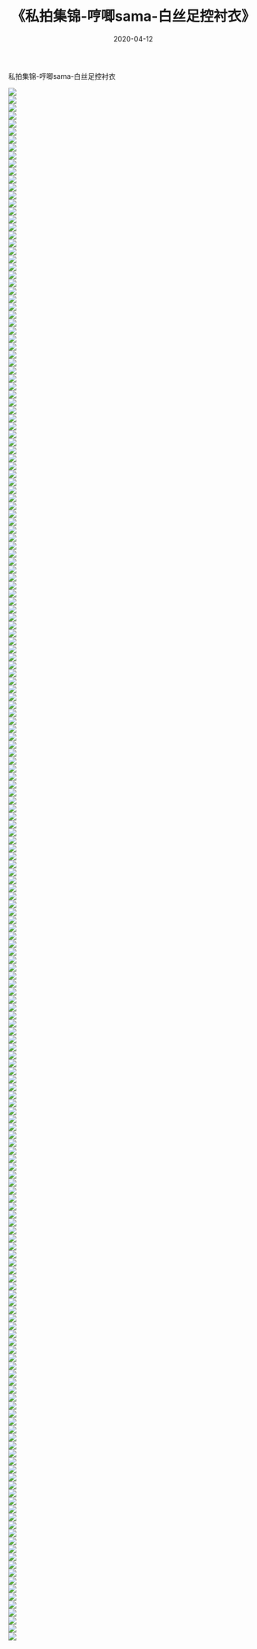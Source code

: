 ﻿---
layout: post
title:  《私拍集锦-哼唧sama-白丝足控衬衣》
date:   2020-04-12
img: http://imgx.orgx.ga/漏D/网络美图/2020/私拍集锦-哼唧sama-白丝足控衬衣/000.jpg
categories: [美女, 清纯, 唯美]
---

私拍集锦-哼唧sama-白丝足控衬衣

  ![](http://imgx.orgx.ga/漏D/网络美图/2020/私拍集锦-哼唧sama-白丝足控衬衣/001.jpg) <br> ![](http://imgx.orgx.ga/漏D/网络美图/2020/私拍集锦-哼唧sama-白丝足控衬衣/002.jpg) <br> ![](http://imgx.orgx.ga/漏D/网络美图/2020/私拍集锦-哼唧sama-白丝足控衬衣/003.jpg) <br> ![](http://imgx.orgx.ga/漏D/网络美图/2020/私拍集锦-哼唧sama-白丝足控衬衣/004.jpg) <br> ![](http://imgx.orgx.ga/漏D/网络美图/2020/私拍集锦-哼唧sama-白丝足控衬衣/005.jpg) <br> ![](http://imgx.orgx.ga/漏D/网络美图/2020/私拍集锦-哼唧sama-白丝足控衬衣/006.jpg) <br> ![](http://imgx.orgx.ga/漏D/网络美图/2020/私拍集锦-哼唧sama-白丝足控衬衣/007.jpg) <br> ![](http://imgx.orgx.ga/漏D/网络美图/2020/私拍集锦-哼唧sama-白丝足控衬衣/008.jpg) <br> ![](http://imgx.orgx.ga/漏D/网络美图/2020/私拍集锦-哼唧sama-白丝足控衬衣/009.jpg) <br> ![](http://imgx.orgx.ga/漏D/网络美图/2020/私拍集锦-哼唧sama-白丝足控衬衣/010.jpg) <br> ![](http://imgx.orgx.ga/漏D/网络美图/2020/私拍集锦-哼唧sama-白丝足控衬衣/011.jpg) <br> ![](http://imgx.orgx.ga/漏D/网络美图/2020/私拍集锦-哼唧sama-白丝足控衬衣/012.jpg) <br> ![](http://imgx.orgx.ga/漏D/网络美图/2020/私拍集锦-哼唧sama-白丝足控衬衣/013.jpg) <br> ![](http://imgx.orgx.ga/漏D/网络美图/2020/私拍集锦-哼唧sama-白丝足控衬衣/014.jpg) <br> ![](http://imgx.orgx.ga/漏D/网络美图/2020/私拍集锦-哼唧sama-白丝足控衬衣/015.jpg) <br> ![](http://imgx.orgx.ga/漏D/网络美图/2020/私拍集锦-哼唧sama-白丝足控衬衣/016.jpg) <br> ![](http://imgx.orgx.ga/漏D/网络美图/2020/私拍集锦-哼唧sama-白丝足控衬衣/017.jpg) <br> ![](http://imgx.orgx.ga/漏D/网络美图/2020/私拍集锦-哼唧sama-白丝足控衬衣/018.jpg) <br> ![](http://imgx.orgx.ga/漏D/网络美图/2020/私拍集锦-哼唧sama-白丝足控衬衣/019.jpg) <br> ![](http://imgx.orgx.ga/漏D/网络美图/2020/私拍集锦-哼唧sama-白丝足控衬衣/020.jpg) <br> ![](http://imgx.orgx.ga/漏D/网络美图/2020/私拍集锦-哼唧sama-白丝足控衬衣/021.jpg) <br> ![](http://imgx.orgx.ga/漏D/网络美图/2020/私拍集锦-哼唧sama-白丝足控衬衣/022.jpg) <br> ![](http://imgx.orgx.ga/漏D/网络美图/2020/私拍集锦-哼唧sama-白丝足控衬衣/023.jpg) <br> ![](http://imgx.orgx.ga/漏D/网络美图/2020/私拍集锦-哼唧sama-白丝足控衬衣/024.jpg) <br> ![](http://imgx.orgx.ga/漏D/网络美图/2020/私拍集锦-哼唧sama-白丝足控衬衣/025.jpg) <br> ![](http://imgx.orgx.ga/漏D/网络美图/2020/私拍集锦-哼唧sama-白丝足控衬衣/026.jpg) <br> ![](http://imgx.orgx.ga/漏D/网络美图/2020/私拍集锦-哼唧sama-白丝足控衬衣/027.jpg) <br> ![](http://imgx.orgx.ga/漏D/网络美图/2020/私拍集锦-哼唧sama-白丝足控衬衣/028.jpg) <br> ![](http://imgx.orgx.ga/漏D/网络美图/2020/私拍集锦-哼唧sama-白丝足控衬衣/029.jpg) <br> ![](http://imgx.orgx.ga/漏D/网络美图/2020/私拍集锦-哼唧sama-白丝足控衬衣/030.jpg) <br> ![](http://imgx.orgx.ga/漏D/网络美图/2020/私拍集锦-哼唧sama-白丝足控衬衣/031.jpg) <br> ![](http://imgx.orgx.ga/漏D/网络美图/2020/私拍集锦-哼唧sama-白丝足控衬衣/032.jpg) <br> ![](http://imgx.orgx.ga/漏D/网络美图/2020/私拍集锦-哼唧sama-白丝足控衬衣/033.jpg) <br> ![](http://imgx.orgx.ga/漏D/网络美图/2020/私拍集锦-哼唧sama-白丝足控衬衣/034.jpg) <br> ![](http://imgx.orgx.ga/漏D/网络美图/2020/私拍集锦-哼唧sama-白丝足控衬衣/035.jpg) <br> ![](http://imgx.orgx.ga/漏D/网络美图/2020/私拍集锦-哼唧sama-白丝足控衬衣/036.jpg) <br> ![](http://imgx.orgx.ga/漏D/网络美图/2020/私拍集锦-哼唧sama-白丝足控衬衣/037.jpg) <br> ![](http://imgx.orgx.ga/漏D/网络美图/2020/私拍集锦-哼唧sama-白丝足控衬衣/038.jpg) <br> ![](http://imgx.orgx.ga/漏D/网络美图/2020/私拍集锦-哼唧sama-白丝足控衬衣/039.jpg) <br> ![](http://imgx.orgx.ga/漏D/网络美图/2020/私拍集锦-哼唧sama-白丝足控衬衣/040.jpg) <br> ![](http://imgx.orgx.ga/漏D/网络美图/2020/私拍集锦-哼唧sama-白丝足控衬衣/041.jpg) <br> ![](http://imgx.orgx.ga/漏D/网络美图/2020/私拍集锦-哼唧sama-白丝足控衬衣/042.jpg) <br> ![](http://imgx.orgx.ga/漏D/网络美图/2020/私拍集锦-哼唧sama-白丝足控衬衣/043.jpg) <br> ![](http://imgx.orgx.ga/漏D/网络美图/2020/私拍集锦-哼唧sama-白丝足控衬衣/044.jpg) <br> ![](http://imgx.orgx.ga/漏D/网络美图/2020/私拍集锦-哼唧sama-白丝足控衬衣/045.jpg) <br> ![](http://imgx.orgx.ga/漏D/网络美图/2020/私拍集锦-哼唧sama-白丝足控衬衣/046.jpg) <br> ![](http://imgx.orgx.ga/漏D/网络美图/2020/私拍集锦-哼唧sama-白丝足控衬衣/047.jpg) <br> ![](http://imgx.orgx.ga/漏D/网络美图/2020/私拍集锦-哼唧sama-白丝足控衬衣/048.jpg) <br> ![](http://imgx.orgx.ga/漏D/网络美图/2020/私拍集锦-哼唧sama-白丝足控衬衣/049.jpg) <br> ![](http://imgx.orgx.ga/漏D/网络美图/2020/私拍集锦-哼唧sama-白丝足控衬衣/050.jpg) <br> ![](http://imgx.orgx.ga/漏D/网络美图/2020/私拍集锦-哼唧sama-白丝足控衬衣/051.jpg) <br> ![](http://imgx.orgx.ga/漏D/网络美图/2020/私拍集锦-哼唧sama-白丝足控衬衣/052.jpg) <br> ![](http://imgx.orgx.ga/漏D/网络美图/2020/私拍集锦-哼唧sama-白丝足控衬衣/053.jpg) <br> ![](http://imgx.orgx.ga/漏D/网络美图/2020/私拍集锦-哼唧sama-白丝足控衬衣/054.jpg) <br> ![](http://imgx.orgx.ga/漏D/网络美图/2020/私拍集锦-哼唧sama-白丝足控衬衣/055.jpg) <br> ![](http://imgx.orgx.ga/漏D/网络美图/2020/私拍集锦-哼唧sama-白丝足控衬衣/056.jpg) <br> ![](http://imgx.orgx.ga/漏D/网络美图/2020/私拍集锦-哼唧sama-白丝足控衬衣/057.jpg) <br> ![](http://imgx.orgx.ga/漏D/网络美图/2020/私拍集锦-哼唧sama-白丝足控衬衣/058.jpg) <br> ![](http://imgx.orgx.ga/漏D/网络美图/2020/私拍集锦-哼唧sama-白丝足控衬衣/059.jpg) <br> ![](http://imgx.orgx.ga/漏D/网络美图/2020/私拍集锦-哼唧sama-白丝足控衬衣/060.jpg) <br> ![](http://imgx.orgx.ga/漏D/网络美图/2020/私拍集锦-哼唧sama-白丝足控衬衣/061.jpg) <br> ![](http://imgx.orgx.ga/漏D/网络美图/2020/私拍集锦-哼唧sama-白丝足控衬衣/062.jpg) <br> ![](http://imgx.orgx.ga/漏D/网络美图/2020/私拍集锦-哼唧sama-白丝足控衬衣/063.jpg) <br> ![](http://imgx.orgx.ga/漏D/网络美图/2020/私拍集锦-哼唧sama-白丝足控衬衣/064.jpg) <br> ![](http://imgx.orgx.ga/漏D/网络美图/2020/私拍集锦-哼唧sama-白丝足控衬衣/065.jpg) <br> ![](http://imgx.orgx.ga/漏D/网络美图/2020/私拍集锦-哼唧sama-白丝足控衬衣/066.jpg) <br> ![](http://imgx.orgx.ga/漏D/网络美图/2020/私拍集锦-哼唧sama-白丝足控衬衣/067.jpg) <br> ![](http://imgx.orgx.ga/漏D/网络美图/2020/私拍集锦-哼唧sama-白丝足控衬衣/068.jpg) <br> ![](http://imgx.orgx.ga/漏D/网络美图/2020/私拍集锦-哼唧sama-白丝足控衬衣/069.jpg) <br> ![](http://imgx.orgx.ga/漏D/网络美图/2020/私拍集锦-哼唧sama-白丝足控衬衣/070.jpg) <br> ![](http://imgx.orgx.ga/漏D/网络美图/2020/私拍集锦-哼唧sama-白丝足控衬衣/071.jpg) <br> ![](http://imgx.orgx.ga/漏D/网络美图/2020/私拍集锦-哼唧sama-白丝足控衬衣/072.jpg) <br> ![](http://imgx.orgx.ga/漏D/网络美图/2020/私拍集锦-哼唧sama-白丝足控衬衣/073.jpg) <br> ![](http://imgx.orgx.ga/漏D/网络美图/2020/私拍集锦-哼唧sama-白丝足控衬衣/074.jpg) <br> ![](http://imgx.orgx.ga/漏D/网络美图/2020/私拍集锦-哼唧sama-白丝足控衬衣/075.jpg) <br> ![](http://imgx.orgx.ga/漏D/网络美图/2020/私拍集锦-哼唧sama-白丝足控衬衣/076.jpg) <br> ![](http://imgx.orgx.ga/漏D/网络美图/2020/私拍集锦-哼唧sama-白丝足控衬衣/077.jpg) <br> ![](http://imgx.orgx.ga/漏D/网络美图/2020/私拍集锦-哼唧sama-白丝足控衬衣/078.jpg) <br> ![](http://imgx.orgx.ga/漏D/网络美图/2020/私拍集锦-哼唧sama-白丝足控衬衣/079.jpg) <br> ![](http://imgx.orgx.ga/漏D/网络美图/2020/私拍集锦-哼唧sama-白丝足控衬衣/080.jpg) <br> ![](http://imgx.orgx.ga/漏D/网络美图/2020/私拍集锦-哼唧sama-白丝足控衬衣/081.jpg) <br> ![](http://imgx.orgx.ga/漏D/网络美图/2020/私拍集锦-哼唧sama-白丝足控衬衣/082.jpg) <br> ![](http://imgx.orgx.ga/漏D/网络美图/2020/私拍集锦-哼唧sama-白丝足控衬衣/083.jpg) <br> ![](http://imgx.orgx.ga/漏D/网络美图/2020/私拍集锦-哼唧sama-白丝足控衬衣/084.jpg) <br> ![](http://imgx.orgx.ga/漏D/网络美图/2020/私拍集锦-哼唧sama-白丝足控衬衣/085.jpg) <br> ![](http://imgx.orgx.ga/漏D/网络美图/2020/私拍集锦-哼唧sama-白丝足控衬衣/086.jpg) <br> ![](http://imgx.orgx.ga/漏D/网络美图/2020/私拍集锦-哼唧sama-白丝足控衬衣/087.jpg) <br> ![](http://imgx.orgx.ga/漏D/网络美图/2020/私拍集锦-哼唧sama-白丝足控衬衣/088.jpg) <br> ![](http://imgx.orgx.ga/漏D/网络美图/2020/私拍集锦-哼唧sama-白丝足控衬衣/089.jpg) <br> ![](http://imgx.orgx.ga/漏D/网络美图/2020/私拍集锦-哼唧sama-白丝足控衬衣/090.jpg) <br> ![](http://imgx.orgx.ga/漏D/网络美图/2020/私拍集锦-哼唧sama-白丝足控衬衣/091.jpg) <br> ![](http://imgx.orgx.ga/漏D/网络美图/2020/私拍集锦-哼唧sama-白丝足控衬衣/092.jpg) <br> ![](http://imgx.orgx.ga/漏D/网络美图/2020/私拍集锦-哼唧sama-白丝足控衬衣/093.jpg) <br> ![](http://imgx.orgx.ga/漏D/网络美图/2020/私拍集锦-哼唧sama-白丝足控衬衣/094.jpg) <br> ![](http://imgx.orgx.ga/漏D/网络美图/2020/私拍集锦-哼唧sama-白丝足控衬衣/095.jpg) <br> ![](http://imgx.orgx.ga/漏D/网络美图/2020/私拍集锦-哼唧sama-白丝足控衬衣/096.jpg) <br> ![](http://imgx.orgx.ga/漏D/网络美图/2020/私拍集锦-哼唧sama-白丝足控衬衣/097.jpg) <br> ![](http://imgx.orgx.ga/漏D/网络美图/2020/私拍集锦-哼唧sama-白丝足控衬衣/098.jpg) <br> ![](http://imgx.orgx.ga/漏D/网络美图/2020/私拍集锦-哼唧sama-白丝足控衬衣/099.jpg) <br> ![](http://imgx.orgx.ga/漏D/网络美图/2020/私拍集锦-哼唧sama-白丝足控衬衣/100.jpg) <br> ![](http://imgx.orgx.ga/漏D/网络美图/2020/私拍集锦-哼唧sama-白丝足控衬衣/101.jpg) <br> ![](http://imgx.orgx.ga/漏D/网络美图/2020/私拍集锦-哼唧sama-白丝足控衬衣/102.jpg) <br> ![](http://imgx.orgx.ga/漏D/网络美图/2020/私拍集锦-哼唧sama-白丝足控衬衣/103.jpg) <br> ![](http://imgx.orgx.ga/漏D/网络美图/2020/私拍集锦-哼唧sama-白丝足控衬衣/104.jpg) <br> ![](http://imgx.orgx.ga/漏D/网络美图/2020/私拍集锦-哼唧sama-白丝足控衬衣/105.jpg) <br> ![](http://imgx.orgx.ga/漏D/网络美图/2020/私拍集锦-哼唧sama-白丝足控衬衣/106.jpg) <br> ![](http://imgx.orgx.ga/漏D/网络美图/2020/私拍集锦-哼唧sama-白丝足控衬衣/107.jpg) <br> ![](http://imgx.orgx.ga/漏D/网络美图/2020/私拍集锦-哼唧sama-白丝足控衬衣/108.jpg) <br> ![](http://imgx.orgx.ga/漏D/网络美图/2020/私拍集锦-哼唧sama-白丝足控衬衣/109.jpg) <br> ![](http://imgx.orgx.ga/漏D/网络美图/2020/私拍集锦-哼唧sama-白丝足控衬衣/110.jpg) <br> ![](http://imgx.orgx.ga/漏D/网络美图/2020/私拍集锦-哼唧sama-白丝足控衬衣/111.jpg) <br> ![](http://imgx.orgx.ga/漏D/网络美图/2020/私拍集锦-哼唧sama-白丝足控衬衣/112.jpg) <br> ![](http://imgx.orgx.ga/漏D/网络美图/2020/私拍集锦-哼唧sama-白丝足控衬衣/113.jpg) <br> ![](http://imgx.orgx.ga/漏D/网络美图/2020/私拍集锦-哼唧sama-白丝足控衬衣/114.jpg) <br> ![](http://imgx.orgx.ga/漏D/网络美图/2020/私拍集锦-哼唧sama-白丝足控衬衣/115.jpg) <br> ![](http://imgx.orgx.ga/漏D/网络美图/2020/私拍集锦-哼唧sama-白丝足控衬衣/116.jpg) <br> ![](http://imgx.orgx.ga/漏D/网络美图/2020/私拍集锦-哼唧sama-白丝足控衬衣/117.jpg) <br> ![](http://imgx.orgx.ga/漏D/网络美图/2020/私拍集锦-哼唧sama-白丝足控衬衣/118.jpg) <br> ![](http://imgx.orgx.ga/漏D/网络美图/2020/私拍集锦-哼唧sama-白丝足控衬衣/119.jpg) <br> ![](http://imgx.orgx.ga/漏D/网络美图/2020/私拍集锦-哼唧sama-白丝足控衬衣/120.jpg) <br> ![](http://imgx.orgx.ga/漏D/网络美图/2020/私拍集锦-哼唧sama-白丝足控衬衣/121.jpg) <br> ![](http://imgx.orgx.ga/漏D/网络美图/2020/私拍集锦-哼唧sama-白丝足控衬衣/122.jpg) <br> ![](http://imgx.orgx.ga/漏D/网络美图/2020/私拍集锦-哼唧sama-白丝足控衬衣/123.jpg) <br> ![](http://imgx.orgx.ga/漏D/网络美图/2020/私拍集锦-哼唧sama-白丝足控衬衣/124.jpg) <br> ![](http://imgx.orgx.ga/漏D/网络美图/2020/私拍集锦-哼唧sama-白丝足控衬衣/125.jpg) <br> ![](http://imgx.orgx.ga/漏D/网络美图/2020/私拍集锦-哼唧sama-白丝足控衬衣/126.jpg) <br> ![](http://imgx.orgx.ga/漏D/网络美图/2020/私拍集锦-哼唧sama-白丝足控衬衣/127.jpg) <br> ![](http://imgx.orgx.ga/漏D/网络美图/2020/私拍集锦-哼唧sama-白丝足控衬衣/128.jpg) <br> ![](http://imgx.orgx.ga/漏D/网络美图/2020/私拍集锦-哼唧sama-白丝足控衬衣/129.jpg) <br> ![](http://imgx.orgx.ga/漏D/网络美图/2020/私拍集锦-哼唧sama-白丝足控衬衣/130.jpg) <br> ![](http://imgx.orgx.ga/漏D/网络美图/2020/私拍集锦-哼唧sama-白丝足控衬衣/131.jpg) <br> ![](http://imgx.orgx.ga/漏D/网络美图/2020/私拍集锦-哼唧sama-白丝足控衬衣/132.jpg) <br> ![](http://imgx.orgx.ga/漏D/网络美图/2020/私拍集锦-哼唧sama-白丝足控衬衣/133.jpg) <br> ![](http://imgx.orgx.ga/漏D/网络美图/2020/私拍集锦-哼唧sama-白丝足控衬衣/134.jpg) <br> ![](http://imgx.orgx.ga/漏D/网络美图/2020/私拍集锦-哼唧sama-白丝足控衬衣/135.jpg) <br> ![](http://imgx.orgx.ga/漏D/网络美图/2020/私拍集锦-哼唧sama-白丝足控衬衣/136.jpg) <br> ![](http://imgx.orgx.ga/漏D/网络美图/2020/私拍集锦-哼唧sama-白丝足控衬衣/137.jpg) <br> ![](http://imgx.orgx.ga/漏D/网络美图/2020/私拍集锦-哼唧sama-白丝足控衬衣/138.jpg) <br> ![](http://imgx.orgx.ga/漏D/网络美图/2020/私拍集锦-哼唧sama-白丝足控衬衣/139.jpg) <br> ![](http://imgx.orgx.ga/漏D/网络美图/2020/私拍集锦-哼唧sama-白丝足控衬衣/140.jpg) <br> ![](http://imgx.orgx.ga/漏D/网络美图/2020/私拍集锦-哼唧sama-白丝足控衬衣/141.jpg) <br> ![](http://imgx.orgx.ga/漏D/网络美图/2020/私拍集锦-哼唧sama-白丝足控衬衣/142.jpg) <br> ![](http://imgx.orgx.ga/漏D/网络美图/2020/私拍集锦-哼唧sama-白丝足控衬衣/143.jpg) <br> ![](http://imgx.orgx.ga/漏D/网络美图/2020/私拍集锦-哼唧sama-白丝足控衬衣/144.jpg) <br> ![](http://imgx.orgx.ga/漏D/网络美图/2020/私拍集锦-哼唧sama-白丝足控衬衣/145.jpg) <br> ![](http://imgx.orgx.ga/漏D/网络美图/2020/私拍集锦-哼唧sama-白丝足控衬衣/146.jpg) <br> ![](http://imgx.orgx.ga/漏D/网络美图/2020/私拍集锦-哼唧sama-白丝足控衬衣/147.jpg) <br> ![](http://imgx.orgx.ga/漏D/网络美图/2020/私拍集锦-哼唧sama-白丝足控衬衣/148.jpg) <br> ![](http://imgx.orgx.ga/漏D/网络美图/2020/私拍集锦-哼唧sama-白丝足控衬衣/149.jpg) <br> ![](http://imgx.orgx.ga/漏D/网络美图/2020/私拍集锦-哼唧sama-白丝足控衬衣/150.jpg) <br> ![](http://imgx.orgx.ga/漏D/网络美图/2020/私拍集锦-哼唧sama-白丝足控衬衣/151.jpg) <br> ![](http://imgx.orgx.ga/漏D/网络美图/2020/私拍集锦-哼唧sama-白丝足控衬衣/152.jpg) <br> ![](http://imgx.orgx.ga/漏D/网络美图/2020/私拍集锦-哼唧sama-白丝足控衬衣/153.jpg) <br> ![](http://imgx.orgx.ga/漏D/网络美图/2020/私拍集锦-哼唧sama-白丝足控衬衣/154.jpg) <br> ![](http://imgx.orgx.ga/漏D/网络美图/2020/私拍集锦-哼唧sama-白丝足控衬衣/155.jpg) <br> ![](http://imgx.orgx.ga/漏D/网络美图/2020/私拍集锦-哼唧sama-白丝足控衬衣/156.jpg) <br> ![](http://imgx.orgx.ga/漏D/网络美图/2020/私拍集锦-哼唧sama-白丝足控衬衣/157.jpg) <br> ![](http://imgx.orgx.ga/漏D/网络美图/2020/私拍集锦-哼唧sama-白丝足控衬衣/158.jpg) <br> ![](http://imgx.orgx.ga/漏D/网络美图/2020/私拍集锦-哼唧sama-白丝足控衬衣/159.jpg) <br> ![](http://imgx.orgx.ga/漏D/网络美图/2020/私拍集锦-哼唧sama-白丝足控衬衣/160.jpg) <br> ![](http://imgx.orgx.ga/漏D/网络美图/2020/私拍集锦-哼唧sama-白丝足控衬衣/161.jpg) <br> ![](http://imgx.orgx.ga/漏D/网络美图/2020/私拍集锦-哼唧sama-白丝足控衬衣/162.jpg) <br> ![](http://imgx.orgx.ga/漏D/网络美图/2020/私拍集锦-哼唧sama-白丝足控衬衣/163.jpg) <br> ![](http://imgx.orgx.ga/漏D/网络美图/2020/私拍集锦-哼唧sama-白丝足控衬衣/164.jpg) <br> ![](http://imgx.orgx.ga/漏D/网络美图/2020/私拍集锦-哼唧sama-白丝足控衬衣/165.jpg) <br> ![](http://imgx.orgx.ga/漏D/网络美图/2020/私拍集锦-哼唧sama-白丝足控衬衣/166.jpg) <br> ![](http://imgx.orgx.ga/漏D/网络美图/2020/私拍集锦-哼唧sama-白丝足控衬衣/167.jpg) <br> ![](http://imgx.orgx.ga/漏D/网络美图/2020/私拍集锦-哼唧sama-白丝足控衬衣/168.jpg) <br> ![](http://imgx.orgx.ga/漏D/网络美图/2020/私拍集锦-哼唧sama-白丝足控衬衣/169.jpg) <br> ![](http://imgx.orgx.ga/漏D/网络美图/2020/私拍集锦-哼唧sama-白丝足控衬衣/170.jpg) <br> ![](http://imgx.orgx.ga/漏D/网络美图/2020/私拍集锦-哼唧sama-白丝足控衬衣/171.jpg) <br> ![](http://imgx.orgx.ga/漏D/网络美图/2020/私拍集锦-哼唧sama-白丝足控衬衣/172.jpg) <br> ![](http://imgx.orgx.ga/漏D/网络美图/2020/私拍集锦-哼唧sama-白丝足控衬衣/173.jpg) <br> ![](http://imgx.orgx.ga/漏D/网络美图/2020/私拍集锦-哼唧sama-白丝足控衬衣/174.jpg) <br> ![](http://imgx.orgx.ga/漏D/网络美图/2020/私拍集锦-哼唧sama-白丝足控衬衣/175.jpg) <br> ![](http://imgx.orgx.ga/漏D/网络美图/2020/私拍集锦-哼唧sama-白丝足控衬衣/176.jpg) <br> ![](http://imgx.orgx.ga/漏D/网络美图/2020/私拍集锦-哼唧sama-白丝足控衬衣/177.jpg) <br> ![](http://imgx.orgx.ga/漏D/网络美图/2020/私拍集锦-哼唧sama-白丝足控衬衣/178.jpg) <br> ![](http://imgx.orgx.ga/漏D/网络美图/2020/私拍集锦-哼唧sama-白丝足控衬衣/179.jpg) <br> ![](http://imgx.orgx.ga/漏D/网络美图/2020/私拍集锦-哼唧sama-白丝足控衬衣/180.jpg) <br> ![](http://imgx.orgx.ga/漏D/网络美图/2020/私拍集锦-哼唧sama-白丝足控衬衣/181.jpg) <br> ![](http://imgx.orgx.ga/漏D/网络美图/2020/私拍集锦-哼唧sama-白丝足控衬衣/182.jpg) <br> ![](http://imgx.orgx.ga/漏D/网络美图/2020/私拍集锦-哼唧sama-白丝足控衬衣/183.jpg) <br> ![](http://imgx.orgx.ga/漏D/网络美图/2020/私拍集锦-哼唧sama-白丝足控衬衣/184.jpg) <br> ![](http://imgx.orgx.ga/漏D/网络美图/2020/私拍集锦-哼唧sama-白丝足控衬衣/185.jpg) <br> ![](http://imgx.orgx.ga/漏D/网络美图/2020/私拍集锦-哼唧sama-白丝足控衬衣/186.jpg) <br> ![](http://imgx.orgx.ga/漏D/网络美图/2020/私拍集锦-哼唧sama-白丝足控衬衣/187.jpg) <br> ![](http://imgx.orgx.ga/漏D/网络美图/2020/私拍集锦-哼唧sama-白丝足控衬衣/188.jpg) <br> ![](http://imgx.orgx.ga/漏D/网络美图/2020/私拍集锦-哼唧sama-白丝足控衬衣/189.jpg) <br> ![](http://imgx.orgx.ga/漏D/网络美图/2020/私拍集锦-哼唧sama-白丝足控衬衣/190.jpg) <br> ![](http://imgx.orgx.ga/漏D/网络美图/2020/私拍集锦-哼唧sama-白丝足控衬衣/191.jpg) <br> ![](http://imgx.orgx.ga/漏D/网络美图/2020/私拍集锦-哼唧sama-白丝足控衬衣/192.jpg) <br> ![](http://imgx.orgx.ga/漏D/网络美图/2020/私拍集锦-哼唧sama-白丝足控衬衣/193.jpg) <br> ![](http://imgx.orgx.ga/漏D/网络美图/2020/私拍集锦-哼唧sama-白丝足控衬衣/194.jpg) <br> ![](http://imgx.orgx.ga/漏D/网络美图/2020/私拍集锦-哼唧sama-白丝足控衬衣/195.jpg) <br>